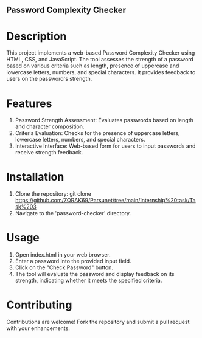 ## Password Complexity Checker

# Description
This project implements a web-based Password Complexity Checker using HTML, CSS, and JavaScript. The tool assesses the strength of a password based on various criteria such as length, presence of uppercase and lowercase letters, numbers, and special characters. It provides feedback to users on the password's strength.

# Features
1. Password Strength Assessment: Evaluates passwords based on length and character composition.
2. Criteria Evaluation: Checks for the presence of uppercase letters, lowercase letters, numbers, and special characters.
3. Interactive Interface: Web-based form for users to input passwords and receive strength feedback.

# Installation
1. Clone the repository:
git clone https://github.com/ZORAK69/Parsunet/tree/main/Internship%20task/Task%203
2. Navigate to the 'password-checker' directory.

# Usage
1. Open index.html in your web browser.
2. Enter a password into the provided input field.
3. Click on the "Check Password" button.
4. The tool will evaluate the password and display feedback on its strength, indicating whether it meets the specified criteria.

# Contributing
Contributions are welcome! Fork the repository and submit a pull request with your enhancements.
